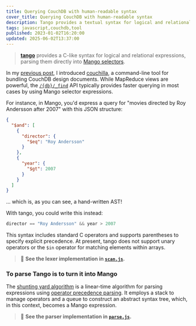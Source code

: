 ```yaml
---
title: Querying CouchDB with human-readable syntax
cover_title: Querying CouchDB with human-readable syntax
description: Tango provides a textual syntax for logical and relational expressions, parsing them directly into Mango selectors
tags: javascript,couchdb,tool
published: 2023-01-02T16:20:00
updated: 2025-06-02T13:37:00
---
```


> [**tango**](https://github.com/tetsuo/tango) provides a C-like syntax for logical and relational expressions, parsing them directly into [Mango selectors](https://docs.couchdb.org/en/stable/api/database/find.html).

In my [previous post](/couchdb-design-document-bundler.html), I introduced [couchilla](https://github.com/tetsuo/couchilla), a command-line tool for bundling CouchDB design documents. While MapReduce views are powerful, the [`/{db}/_find`](https://docs.couchdb.org/en/stable/api/database/find.html) API typically provides faster querying in most cases by using Mango selector expressions.

For instance, in Mango, you'd express a query for "movies directed by Roy Andersson after 2007" with this JSON structure:

```json
{
  "$and": [
    {
      "director": {
        "$eq": "Roy Andersson"
      }
    },
    {
      "year": {
        "$gt": 2007
      }
    }
  ]
}
```

... which is, as you can see, a hand-written AST!

With tango, you could write this instead:

```c
director == "Roy Andersson" && year > 2007
```

This syntax includes standard C operators and supports parentheses to specify explicit precedence. At present, tango does not support unary operators or the `$in` operator for matching elements within arrays.

> 📄 **See the lexer implementation in [`scan.js`](https://github.com/tetsuo/tango/blob/master/scan.js).**

### To parse Tango is to turn it into Mango

The [shunting yard algorithm](https://en.wikipedia.org/wiki/Shunting_yard_algorithm) is a linear-time algorithm for parsing expressions using [operator precedence parsing](https://en.wikipedia.org/wiki/Operator-precedence_parser). It employs a stack to manage operators and a queue to construct an abstract syntax tree, which, in this context, becomes a Mango expression.

> 📄 **See the parser implementation in [`parse.js`](https://github.com/tetsuo/tango/blob/master/parse.js#L40).**
